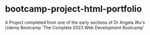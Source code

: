 # bootcamp-project-html-portfolio
A Project completed from one of the early sections of Dr Angela Wu's Udemy Bootcamp 'The Complete 2023 Web Development Bootcamp'
